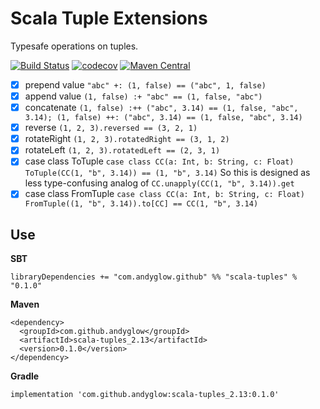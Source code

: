 # Scala Tuple Extensions

Typesafe operations on tuples.

[![Build Status](https://cloud.drone.io/api/badges/andyglow/scala-tuples/status.svg)](https://cloud.drone.io/andyglow/scala-tuples)
[![codecov](https://codecov.io/gh/andyglow/scala-tuples/branch/master/graph/badge.svg)](https://codecov.io/gh/andyglow/scala-tuples)
[![Maven Central](https://img.shields.io/maven-central/v/com.github.andyglow/scala-tuples_2.13.svg?label=Maven%20Central)](https://search.maven.org/search?q=g:%22com.github.andyglow%22%20AND%20a:%22scala-tuples_2.13%22)

- [x] prepend value `"abc" +: (1, false) == ("abc", 1, false)`
- [x] append value `(1, false) :+ "abc" == (1, false, "abc")`
- [x] concatenate `(1, false) :++ ("abc", 3.14) == (1, false, "abc", 3.14); (1, false) ++: ("abc", 3.14) == (1, false, "abc", 3.14)`
- [x] reverse `(1, 2, 3).reversed == (3, 2, 1)`
- [x] rotateRight `(1, 2, 3).rotatedRight == (3, 1, 2)`
- [x] rotateLeft `(1, 2, 3).rotatedLeft == (2, 3, 1)`
- [x] case class ToTuple 
      ```
      case class CC(a: Int, b: String, c: Float)
      ToTuple(CC(1, "b", 3.14)) == (1, "b", 3.14)
      ```
      So this is designed as less type-confusing analog of `CC.unapply(CC(1, "b", 3.14)).get`
- [x] case class FromTuple 
      ```
      case class CC(a: Int, b: String, c: Float)
      FromTuple((1, "b", 3.14)).to[CC] == CC(1, "b", 3.14)
      ```
      
## Use

**SBT**
```
libraryDependencies += "com.andyglow.github" %% "scala-tuples" % "0.1.0"
```      

**Maven**
```
<dependency>
  <groupId>com.github.andyglow</groupId>
  <artifactId>scala-tuples_2.13</artifactId>
  <version>0.1.0</version>
</dependency>
```      
**Gradle**
```
implementation 'com.github.andyglow:scala-tuples_2.13:0.1.0'
```      
